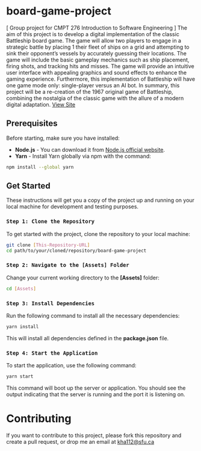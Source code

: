 # board-game-project
[ Group project for CMPT 276 Introduction to Software Engineering ]
The aim of this project is to develop a digital implementation of the classic Battleship board game. The game will allow two players to engage in a strategic battle by placing 1 their fleet of ships on a grid and attempting to sink their opponent’s vessels by accurately guessing their locations. The game will include the basic gameplay mechanics such as ship placement, firing shots, and tracking hits and misses. The game will provide an intuitive user interface with appealing graphics and sound effects to enhance the gaming experience. Furthermore, this implementation of Battleship will have one game mode only: single-player versus an AI bot. In summary, this project will be a re-creation of the 1967 original game of Battleship, combining the nostalgia of the classic game with the allure of a modern digital adaptation. [View Site](https://board-game-project-snowy.vercel.app/)

## Prerequisites
Before starting, make sure you have installed:
- **Node.js** - You can download it from [Node.js official website](https://nodejs.org/).
- **Yarn** - Install Yarn globally via npm with the command:
```bash
npm install --global yarn
```

## Get Started
These instructions will get you a copy of the project up and running on your local machine for development and testing purposes.

### `Step 1: Clone the Repository`
To get started with the project, clone the repository to your local machine:
```bash
git clone [This-Repository-URL]
cd path/to/your/cloned/repository/board-game-project
```

### `Step 2: Navigate to the [Assets] Folder`
Change your current working directory to the **[Assets]** folder:
```bash
cd [Assets]
```

### `Step 3: Install Dependencies`
Run the following command to install all the necessary dependencies:
```bash
yarn install
```
This will install all dependencies defined in the **package.json** file.

### `Step 4: Start the Application`
To start the application, use the following command:
```bash
yarn start
```
This command will boot up the server or application. You should see the output indicating that the server is running and the port it is listening on.

# Contributing
If you want to contribute to this project, please fork this repository and create a pull request, or drop me an email at kha112@sfu.ca